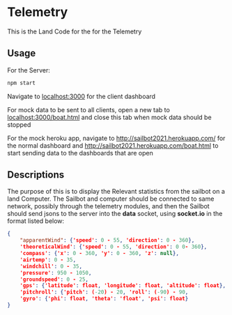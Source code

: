 # Telemetry

This is the Land Code for the for the Telemetry

## Usage

For the Server:
```bash
npm start
```
Navigate to [localhost:3000](http://localhost:3000) for the client dashboard

For mock data to be sent to all clients, open a new tab to [localhost:3000/boat.html](http://localhost:3000/boat.html) and close this tab when mock data should be stopped

For the mock heroku app, navigate to http://sailbot2021.herokuapp.com/ for the normal dashboard and http://sailbot2021.herokuapp.com/boat.html to start sending data to the dashboards that are open

## Descriptions

The purpose of this is to display the Relevant statistics from the sailbot on a land Computer. The Sailbot and computer should be connected to same network, possibly through the telemetry modules, and then the Sailbot should send jsons to the server into the **data** socket, using **socket.io** in the format listed below:
```json
{
	"apparentWind": {'speed': 0 - 55, 'direction': 0 - 360},
	'theoreticalWind': {'speed': 0 - 55, 'direction': 0 0- 360},
	'compass': {'x': 0 - 360, 'y': 0 - 360, 'z': null}, 
	'airtemp': 0 - 35,
	'windchill': 0 - 35,
	'pressure': 950 - 1050,
	'groundspeed': 0 - 25,
	'gps': {'latitude': float, 'longitude': float, 'altitude': float},
	'pitchroll': {'pitch': (-20) - 20, 'roll': (-90) - 90,
	'gyro': {'phi': float, 'theta': 'float', 'psi': float}
}
```


